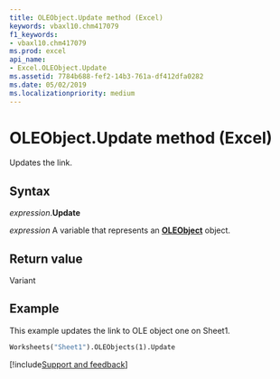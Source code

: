 ```yaml
---
title: OLEObject.Update method (Excel)
keywords: vbaxl10.chm417079
f1_keywords:
- vbaxl10.chm417079
ms.prod: excel
api_name:
- Excel.OLEObject.Update
ms.assetid: 7784b688-fef2-14b3-761a-df412dfa0282
ms.date: 05/02/2019
ms.localizationpriority: medium
---
```



# OLEObject.Update method (Excel)

Updates the link.


## Syntax

_expression_.**Update**

_expression_ A variable that represents an **[OLEObject](Excel.OLEObject.md)** object.


## Return value

Variant


## Example

This example updates the link to OLE object one on Sheet1.

```vb
Worksheets("Sheet1").OLEObjects(1).Update
```




[!include[Support and feedback](~/includes/feedback-boilerplate.md)]